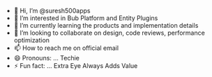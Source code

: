 - 👋 Hi, I’m @suresh500apps
- 👀 I’m interested in Bub Platform and Entity Plugins
- 🌱 I’m currently learning the products and implementation details
- 💞️ I’m looking to collaborate on design, code reviews, performance optimization
- 📫 How to reach me on official email
- 😄 Pronouns: ... Techie
- ⚡ Fun fact: ... Extra Eye Always Adds Value

<!---
suresh500apps/suresh500apps is a ✨ special ✨ repository because its `README.md` (this file) appears on your GitHub profile.
You can click the Preview link to take a look at your changes.
--->
